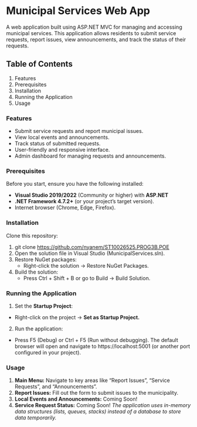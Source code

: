 # Municipal Services Web App

A web application built using ASP.NET MVC for managing and accessing municipal services. This application allows residents to submit service requests, report issues, view announcements, and track the status of their requests.

## Table of Contents
1. Features
2. Prerequisites
3. Installation
4. Running the Application
5. Usage


### Features
- Submit service requests and report municipal issues.
- View local events and announcements.
- Track status of submitted requests.
- User-friendly and responsive interface.
- Admin dashboard for managing requests and announcements.

### Prerequisites
Before you start, ensure you have the following installed:
- **Visual Studio 2019/2022** (Community or higher) with **ASP.NET** 
- **.NET Framework 4.7.2+** (or your project’s target version).
- Internet browser (Chrome, Edge, Firefox).

### Installation
 Clone this repository:
1. git clone https://github.com/nyanem/ST10026525.PROG3B.POE
2. Open the solution file in Visual Studio (MunicipalServices.sln).
3. Restore NuGet packages:
   - Right-click the solution → Restore NuGet Packages.
4. Build the solution:
   - Press Ctrl + Shift + B or go to Build → Build Solution.

### Running the Application
1. Set the **Startup Project**:
 - Right-click on the project → **Set as Startup Project.**
2. Run the application:
 - Press F5 (Debug) or Ctrl + F5 (Run without debugging).
The default browser will open and navigate to https://localhost:5001 (or another port configured in your project).

### Usage
1. **Main Menu:** Navigate to key areas like “Report Issues”, “Service Requests”, and “Announcements”.
2. **Report Issues:** Fill out the form to submit issues to the municipality.
3. **Local Events and Announcements:** Coming Soon!
4. **Service Request Status:** Coming Soon!
*The application uses in-memory data structures (lists, queues, stacks) instead of a database to store data temporarily.*
